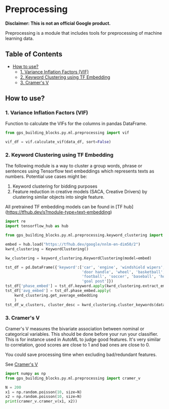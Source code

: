 


# Preprocessing

**Disclaimer: This is not an official Google product.**

Preprocessing is a module that includes tools for preprocessing of machine
learning data.

## Table of Contents

- [How to use?](#how-to-use)
  * [1. Variance Inflation Factors (VIF)](#1-variance-inflation-factors-vif)
  * [2. Keyword Clustering using TF Embedding](#2-kw-clustering-using-tf-embedding)
  * [3. Cramer's V](#3-cramers-v)

## How to use?

### 1. Variance Inflation Factors (VIF)

Function to calculate the VIFs for the columns in pandas DataFrame.

```python
from gps_building_blocks.py.ml.preprocessing import vif

vif_df = vif.calculate_vif(data_df, sort=False)
```

### 2. Keyword Clustering using TF Embedding

The following module is a way to cluster a group words, phrase or sentences
using Tensorflow text embeddings which represents texts as numbers. Potential
use cases might be:

1. Keyword clustering for bidding purposes
2. Feature reduction in creative models (SACA, Creative Drivers) by clustering
similar objects into single feature.

All pretrained TF embedding models can be found in [TF hub] (https://tfhub.dev/s?module-type=text-embedding)

```python
import re
import tensorflow_hub as hub

from gps_building_blocks.py.ml.preprocessing.keyword_clustering import KeywordClustering

embed = hub.load("https://tfhub.dev/google/nnlm-en-dim50/2")
kwrd_clustering = KeywordClustering()

kw_clustering = keyword_clustering.KeywordClustering(model=embed)

tst_df = pd.DataFrame({'keyword':['car', 'engine', 'windshield wipers',
                                  'door handle', 'wheel', 'basketball',
                                  'football', 'soccer', 'baseball', 'hockey',
                                  'goal post']})
tst_df['phase_embed'] = tst_df.keyword.apply(kwrd_clustering.extract_embedding)
tst_df['avg_embed'] = tst_df.phase_embed.apply(
    kwrd_clustering.get_average_embedding
    )
tst_df_w_clusters, cluster_desc = kwrd_clustering.cluster_keywords(data=tst_df, colname_real='keyword', colname_mean_embed='avg_embed', n_clusters=2, num_of_closest_words=3)
```

### 3. Cramer's V

Cramer's V measures the bivariate association between nominal or categorical
variables. This should be done before your run your classifier. This is
for instance used in AutoML to judge good features. It's very similar to
correlation, good scores are close to 1 and bad ones are close to 0.

You could save processing time when excluding bad/redundant features.

See [Cramer's V](https://en.wikipedia.org/wiki/Cram%C3%A9r%27s_V)


```python
import numpy as np
from gps_building_blocks.py.ml.preprocessing import cramer_v

N = 200
x1 = np.random.poisson(10, size=N)
x2 = np.random.poisson(10, size=N)
print(cramer_v.cramer_v(x1, x2))
```
